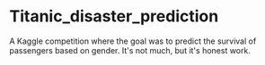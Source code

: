 # Titanic_disaster_prediction
A Kaggle competition where the goal was to predict the survival of passengers based on gender. It's not much, but it's honest work.
